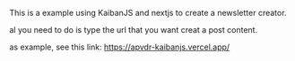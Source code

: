 This is a example using KaibanJS and nextjs to create a newsletter creator.

al you need to do is type the url that you want creat a post content.

as example, see this link:
https://apvdr-kaibanjs.vercel.app/
